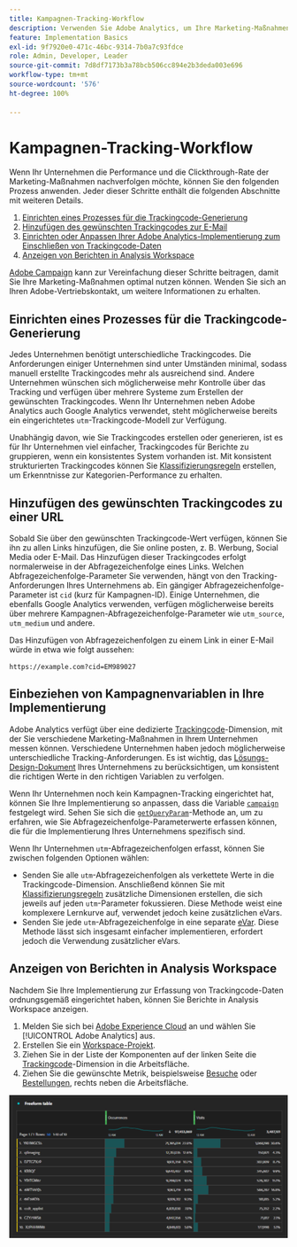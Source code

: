 ```yaml
---
title: Kampagnen-Tracking-Workflow
description: Verwenden Sie Adobe Analytics, um Ihre Marketing-Maßnahmen nachzuverfolgen.
feature: Implementation Basics
exl-id: 9f7920e0-471c-46bc-9314-7b0a7c93fdce
role: Admin, Developer, Leader
source-git-commit: 7d8df7173b3a78bcb506cc894e2b3deda003e696
workflow-type: tm+mt
source-wordcount: '576'
ht-degree: 100%

---
```


# Kampagnen-Tracking-Workflow

Wenn Ihr Unternehmen die Performance und die Clickthrough-Rate der Marketing-Maßnahmen nachverfolgen möchte, können Sie den folgenden Prozess anwenden. Jeder dieser Schritte enthält die folgenden Abschnitte mit weiteren Details.

1. [Einrichten eines Prozesses für die Trackingcode-Generierung](#establish-a-tracking-code-generation-process)
1. [Hinzufügen des gewünschten Trackingcodes zur E-Mail](#add-the-desired-tracking-code-to-the-email)
1. [Einrichten oder Anpassen Ihrer Adobe Analytics-Implementierung zum Einschließen von Trackingcode-Daten](#include-campaign-variables-in-your-implementation)
1. [Anzeigen von Berichten in Analysis Workspace](#view-the-reports-in-analysis-workspace)

[Adobe Campaign](https://business.adobe.com/de/products/campaign/adobe-campaign.html) kann zur Vereinfachung dieser Schritte beitragen, damit Sie Ihre Marketing-Maßnahmen optimal nutzen können. Wenden Sie sich an Ihren Adobe-Vertriebskontakt, um weitere Informationen zu erhalten.

## Einrichten eines Prozesses für die Trackingcode-Generierung

Jedes Unternehmen benötigt unterschiedliche Trackingcodes. Die Anforderungen einiger Unternehmen sind unter Umständen minimal, sodass manuell erstellte Trackingcodes mehr als ausreichend sind. Andere Unternehmen wünschen sich möglicherweise mehr Kontrolle über das Tracking und verfügen über mehrere Systeme zum Erstellen der gewünschten Trackingcodes. Wenn Ihr Unternehmen neben Adobe Analytics auch Google Analytics verwendet, steht möglicherweise bereits ein eingerichtetes `utm`-Trackingcode-Modell zur Verfügung.

Unabhängig davon, wie Sie Trackingcodes erstellen oder generieren, ist es für Ihr Unternehmen viel einfacher, Trackingcodes für Berichte zu gruppieren, wenn ein konsistentes System vorhanden ist. Mit konsistent strukturierten Trackingcodes können Sie [Klassifizierungsregeln](/help/components/classifications/crb/classification-rule-builder.md) erstellen, um Erkenntnisse zur Kategorien-Performance zu erhalten.

## Hinzufügen des gewünschten Trackingcodes zu einer URL

Sobald Sie über den gewünschten Trackingcode-Wert verfügen, können Sie ihn zu allen Links hinzufügen, die Sie online posten, z. B. Werbung, Social Media oder E-Mail. Das Hinzufügen dieser Trackingcodes erfolgt normalerweise in der Abfragezeichenfolge eines Links. Welchen Abfragezeichenfolge-Parameter Sie verwenden, hängt von den Tracking-Anforderungen Ihres Unternehmens ab. Ein gängiger Abfragezeichenfolge-Parameter ist `cid` (kurz für Kampagnen-ID). Einige Unternehmen, die ebenfalls Google Analytics verwenden, verfügen möglicherweise bereits über mehrere Kampagnen-Abfragezeichenfolge-Parameter wie `utm_source`, `utm_medium` und andere.

Das Hinzufügen von Abfragezeichenfolgen zu einem Link in einer E-Mail würde in etwa wie folgt aussehen:

```text
https://example.com?cid=EM989027
```

## Einbeziehen von Kampagnenvariablen in Ihre Implementierung

Adobe Analytics verfügt über eine dedizierte [Trackingcode](/help/components/dimensions/tracking-code.md)-Dimension, mit der Sie verschiedene Marketing-Maßnahmen in Ihrem Unternehmen messen können. Verschiedene Unternehmen haben jedoch möglicherweise unterschiedliche Tracking-Anforderungen. Es ist wichtig, das [Lösungs-Design-Dokument](../prepare/solution-design.md) Ihres Unternehmens zu berücksichtigen, um konsistent die richtigen Werte in den richtigen Variablen zu verfolgen.

Wenn Ihr Unternehmen noch kein Kampagnen-Tracking eingerichtet hat, können Sie Ihre Implementierung so anpassen, dass die Variable [`campaign`](/help/implement/vars/page-vars/campaign.md) festgelegt wird. Sehen Sie sich die [`getQueryParam`](/help/implement/vars/plugins/getqueryparam.md)-Methode an, um zu erfahren, wie Sie Abfragezeichenfolge-Parameterwerte erfassen können, die für die Implementierung Ihres Unternehmens spezifisch sind.

Wenn Ihr Unternehmen `utm`-Abfragezeichenfolgen erfasst, können Sie zwischen folgenden Optionen wählen:

* Senden Sie alle `utm`-Abfragezeichenfolgen als verkettete Werte in die Trackingcode-Dimension. Anschließend können Sie mit [Klassifizierungsregeln](/help/components/classifications/crb/classification-rule-builder.md) zusätzliche Dimensionen erstellen, die sich jeweils auf jeden `utm`-Parameter fokussieren. Diese Methode weist eine komplexere Lernkurve auf, verwendet jedoch keine zusätzlichen eVars.
* Senden Sie jede `utm`-Abfragezeichenfolge in eine separate [eVar](/help/components/dimensions/evar.md). Diese Methode lässt sich insgesamt einfacher implementieren, erfordert jedoch die Verwendung zusätzlicher eVars.

## Anzeigen von Berichten in Analysis Workspace

Nachdem Sie Ihre Implementierung zur Erfassung von Trackingcode-Daten ordnungsgemäß eingerichtet haben, können Sie Berichte in Analysis Workspace anzeigen.

1. Melden Sie sich bei [Adobe Experience Cloud](https://experience.adobe.com) an und wählen Sie [!UICONTROL Adobe Analytics] aus.
1. Erstellen Sie ein [Workspace-Projekt](/help/analyze/analysis-workspace/build-workspace-project/freeform-overview.md).
1. Ziehen Sie in der Liste der Komponenten auf der linken Seite die [Trackingcode](/help/components/dimensions/tracking-code.md)-Dimension in die Arbeitsfläche.
1. Ziehen Sie die gewünschte Metrik, beispielsweise [Besuche](/help/components/metrics/visits.md) oder [Bestellungen](/help/components/metrics/orders.md), rechts neben die Arbeitsfläche.

![Kampagnen-Tracking-Bericht](../assets/campaign-tracking-report.png)

